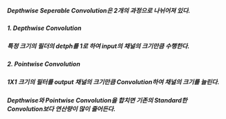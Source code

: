 ##### Depthwise Seperable Convolution은 2개의 과정으로 나뉘어져 있다.

##### 1. Depthwise Convolution
##### 특정 크기의 필더의 detph를 1로 하여 input의 채널의 크기만큼 수행한다.

##### 2. Pointwise Convolution
##### 1X1 크기의 필터를 output 채널의 크기만큼 Convolution하여 채널의 크기를 늘린다.

##### Depthwise와 Pointwise Convolution을 합치면 기존의 Standard한 Convolution보다 연산량이 많이 줄어든다.